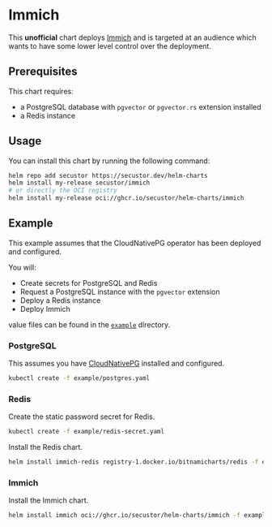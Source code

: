 # Immich

This **unofficial** chart deploys [Immich](https://immich.app/) and 
is targeted at an audience which wants to have some lower level control over the deployment. 

## Prerequisites
This chart requires:
- a PostgreSQL database with `pgvector` or `pgvector.rs` extension installed
- a Redis instance

## Usage
You can install this chart by running the following command:

```bash
helm repo add secustor https://secustor.dev/helm-charts
helm install my-release secustor/immich
# or directly the OCI registry
helm install my-release oci://ghcr.io/secustor/helm-charts/immich
```

## Example
This example assumes that the CloudNativePG operator has been deployed and configured.

You will:
- Create secrets for PostgreSQL and Redis
- Request a PostgreSQL instance with the `pgvector` extension
- Deploy a Redis instance
- Deploy Immich

value files can be found in the [`example`](./example) directory.

### PostgreSQL
This assumes you have [CloudNativePG](https://cloudnative-pg.io/)
installed and configured.

```bash
kubectl create -f example/postgres.yaml
```

### Redis
Create the static password secret for Redis.
```bash
kubectl create -f example/redis-secret.yaml
```

Install the Redis chart.
```bash
helm install immich-redis registry-1.docker.io/bitnamicharts/redis -f example/redis-values.yaml
```

### Immich
Install the Immich chart.
```bash
helm install immich oci://ghcr.io/secustor/helm-charts/immich -f example/immich-values.yaml
```
